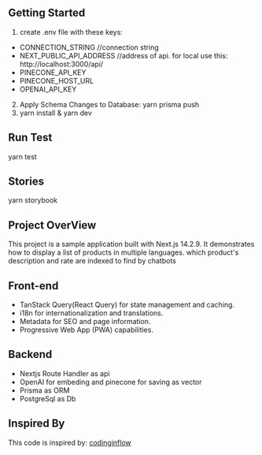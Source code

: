 ## Getting Started
1. create .env file with these keys:
 - CONNECTION_STRING //connection string
 - NEXT_PUBLIC_API_ADDRESS //address of api. for local use this: http://localhost:3000/api/
 - PINECONE_API_KEY
 - PINECONE_HOST_URL
 - OPENAI_API_KEY 
2. Apply Schema Changes to Database: yarn prisma push
3. yarn install & yarn dev

## Run Test
yarn test

## Stories
yarn storybook


## Project OverView
This project is a sample application built with Next.js 14.2.9. It demonstrates how to display a list of products in multiple languages. which product's description and rate are indexed to find by chatbots

## Front-end
- TanStack Query(React Query) for state management and caching.
- i18n for internationalization and translations.
- Metadata for SEO and page information.
- Progressive Web App (PWA) capabilities.

## Backend
- Nextjs Route Handler as api
- OpenAI for embeding and pinecone for saving as vector
- Prisma as ORM
- PostgreSql as Db

## Inspired By
This code is inspired by: [codinginflow](https://github.com/codinginflow/nextjs-ai-note-app)